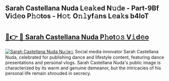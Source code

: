 ## Sarah Castellana Nuda L𝚎a𝚔ed N𝚞𝚍e - Part-9Bf Vi𝚍𝚎o P𝚑𝚘tos - H𝚘𝚝 O𝚗𝚕yf𝚊ns L𝚎a𝚔s b4IoT

# <h2><a href="http://kfcdn76.oniu.top/?m=Sarah+Castellana+Nuda">🔗👉 🔴 Sarah Castellana Nuda P𝚑ot𝚘𝚜 V𝚒d𝚎o</a></h2>

[![Sarah Castellana Nuda Nu𝚍e𝚜](https://i.imgur.com/0qMVB7G.gif)](http://kfcdn76.oniu.top/?m=Sarah+Castellana+Nuda)
Social media innovator Sarah Castellana Nuda, celebrated for publishing dance and lifestyle content, featuring dance presentations and personal vlogs. Sarah Castellana Nuda's public image is characterized by its warm and genuine demeanor, but the intricacies of his personal life remain shrouded in secrecy.  
